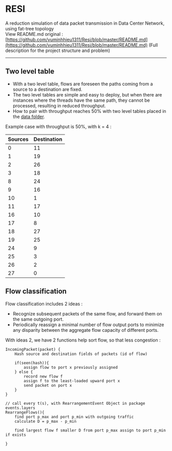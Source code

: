 # RESI
A reduction simulation of data packet transmission in Data Center Network, using fat-tree topology <br />
View README.md original : [https://github.com/vuminhhieu1311/Resi/blob/master/README.md](https://github.com/vuminhhieu1311/Resi/blob/master/README.md)
(Full description for the project structure and problem)
<hr>

## Two level table
- With a two level table, flows are foreseen the paths coming from a source to a destination are fixed.
- The two level tables are simple and easy to deploy, but when there are instances where the threads have the same path, they cannot be processed, resulting in reduced throughput.
- How to pair with throughput reaches 50% with two level tables placed in the [data folder](data/pair50).

Example case with throughput is 50%, with k = 4 :

| Sources | Destination |
|---------|-------------|
| 0       | 11          |
| 1       | 19          |
| 2       | 26          |
| 3       | 18          |
| 8       | 24          |
| 9       | 16          |
| 10      | 1           |
| 11      | 17          |
| 16      | 10          |
| 17      | 8           |
| 18      | 27          |
| 19      | 25          |
| 24      | 9           |
| 25      | 3           |
| 26      | 2           |
| 27      | 0           |

## Flow classification

Flow classification includes 2 ideas : 
- Recognize subsequent packets of the same flow, and forward them on the same outgoing port.
- Periodically reassign a minimal number of flow output ports to minimize any disparity between the aggregate flow capacity of different ports. 

With ideas 2, we have 2 functions help sort flow, so that less congestion :  

```
IncomingPacket(packet) {
	Hash source and destination fields of packets (id of flow)
	
	if(seen(hash)){
		assign flow to port x previously assigned
	} else {
		record new flow f
		assign f to the least-loaded upward port x
		send packet on port x
	}
}

// call every t(s), with RearrangementEvent Object in package events.layers
RearrangeFlows(){
	find port p_max and port p_min with outgoing traffic
	calculate D = p_max - p_min 
	
	find largest flow f smaller D from port p_max assign to port p_min if exists
	
}
```

